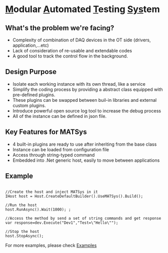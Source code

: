 # <ins>M</ins>odular <ins>A</ins>utomated <ins>T</ins>esting <ins>Sys</ins>tem

## What's the problem we're facing?
- Complexity of combination of DAQ devices in the OT side (drivers, application,...etc)
- Lack of consideration of re-usable and extendable codes
- A good tool to track the control flow in the background.

## Design Purpose
- Isolate each working instance with its own thread, like a service
- Simplify the coding process by providing a abstract class equipped with pre-defined plugins.
- These plugins can be swapped between buil-in libraries and external custom plugins.
- Introduce powerful open source log tool to increase the debug process
- All of the instance can be defined in json file.

## Key Features for MATSys
- 4 built-in plugins are ready to use after inheriting from the base class    
- Instance can be loaded from configuration file
- Access through string-typed command
- Embedded into .Net generic host, easily to move between applications

## Example


<pre><code>
//Create the host and inject MATSys in it
IHost host = Host.CreateDefaultBuilder().UseMATSys().Build();

//Run the host
host.RunAsync().Wait(1000); ;

//Access the method by send a set of string commands and get response
var response=dev.Execute("Dev1","Test=\"Hello\"");

//Stop the host
host.StopAsync();
</code></pre>

For more examples, please check [Examples](Examples.md)